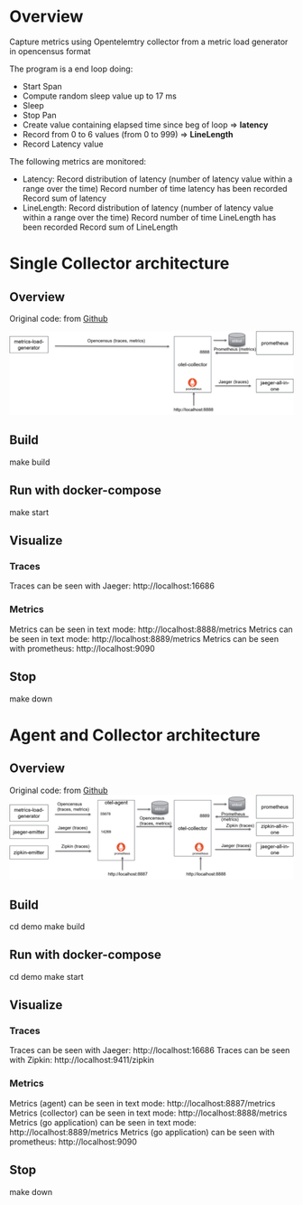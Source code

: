 # Overview
Capture metrics using Opentelemtry collector from a metric load generator in opencensus format

The program is a end loop doing:
- Start Span
- Compute random sleep value up to 17 ms
- Sleep
- Stop Pan
- Create value containing elapsed time since beg of loop => **latency**
- Record from 0 to 6 values (from 0 to 999) => **LineLength**
- Record Latency value

The following metrics are monitored:
- Latency: Record distribution of latency (number of  latency value within a range over the time)
Record number of time latency has been recorded
Record sum of latency
- LineLength: Record distribution of latency (number of  latency value within a range over the time)
Record number of time LineLength has been recorded
Record sum of LineLength


# Single Collector architecture
## Overview

Original code: from [Github](https://github.com/open-telemetry/opentelemetry-collector/tree/master/examples)

![use case](./docs/otel-collector-std.png)
## Build
make build

## Run with docker-compose
make start

## Visualize
### Traces
Traces can be seen with Jaeger: http://localhost:16686
### Metrics
Metrics can be seen in text mode: http://localhost:8888/metrics
Metrics can be seen in text mode: http://localhost:8889/metrics
Metrics can be seen with prometheus: http://localhost:9090

## Stop
make down

# Agent and Collector architecture
## Overview

Original code: from [Github](https://github.com/open-telemetry/opentelemetry-collector/tree/master/examples/demo)
![use case](./docs/otel-agent-collector-std.png)

## Build
cd demo
make build

## Run with docker-compose
cd demo
make start

## Visualize
### Traces
Traces can be seen with Jaeger: http://localhost:16686
Traces can be seen with Zipkin: http://localhost:9411/zipkin

### Metrics
Metrics (agent) can be seen in text mode: http://localhost:8887/metrics
Metrics (collector) can be seen in text mode: http://localhost:8888/metrics
Metrics (go application) can be seen in text mode: http://localhost:8889/metrics
Metrics (go application) can be seen with prometheus: http://localhost:9090

## Stop
make down
